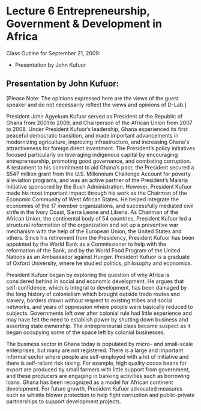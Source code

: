 # Lecture 6 Entrepreneurship, Government &amp; Development in Africa 

Class Outline for September 21, 2009: 

- Presentation by John Kufuor 

## Presentation by John Kufuor: 

[Please Note: The opinions expressed here are the views of the guest speaker and do not necessarily reflect the views and opinions of D-Lab.] 

President John Agyekum Kufuor served as President of the Republic of Ghana from 2001 to 2009, and Chairperson of the African Union from 2007 to 2008. Under President Kufuor’s leadership, Ghana experienced its first peaceful democratic transition, and made important advancements in modernizing agriculture, improving infrastructure, and increasing Ghana's attractiveness for foreign direct investment. The President’s policy initiatives focused particularly on leveraging indigenous capital by encouraging entrepreneurship, promoting good governance, and combating corruption. A testament to his commitment to aid Ghana’s poor, the President secured a $547 million grant from the 
U.S. Millennium Challenge Account for poverty alleviation programs, and was an active partner of the President’s Malaria Initiative sponsored by the Bush Administration. However, President Kufuor made his most important impact through his work as the Chairman of the Economic Community of West African States. He helped integrate the economies of the 17 member organizations, and successfully mediated civil strife in the Ivory Coast, Sierra Leone and Liberia. As Chairman of the African Union, the continental body of 54 countries, President Kufuor led a structural reformation of the organization and set up a preventive war mechanism with the help of the European Union, the United States and others. Since his retirement from the Presidency, President Kufuor has been appointed by the World Bank as a Commissioner to help with the reformation of the Bank, and by the World Food Program of the United Nations as an Ambassador against Hunger. President Kufuor is a graduate of Oxford University, where he studied politics, philosophy and economics. 

President Kufuor began by exploring the question of why Africa is considered behind in social and economic development. He argues that self-confidence, which is integral to development, has been damaged by the long history of colonialism which brought outside trade routes and slavery, borders drawn without respect to existing tribes and social networks, and years of oppression where people were basically reduced to subjects. Governments left over after colonial rule had little experience and may have felt the need to establish power by shutting down business and asserting state ownership. The entrepreneurial class became suspect as it began occupying some of the space left by colonial businesses.

The business sector in Ghana today is populated by micro- and small-scale enterprises, but many are not registered. There is a large and important informal sector where people are self-employed with a lot of initiative and there is self-reliant risk taking. For example, high quality cocoa beans for export are produced by small farmers with little support from government, and these producers are engaging in banking activities such as borrowing loans. Ghana has been recognized as a model for African continent development. For future growth, President Kufuor advocated measures such as whistle blower protection to help fight corruption and public-private partnerships to support development projects. 



